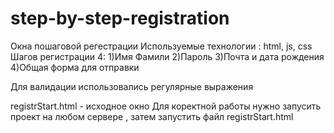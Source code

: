 # step-by-step-registration

Окна пошаговой регестрации 
Используемые технологии : html, js, css
Шагов регистрации 4:
1)Имя Фамили
2)Пароль
3)Почта и дата рождения 
4)Общая форма для отправки

Для валидации использовались регулярные выражения

registrStart.html - исходное окно
Для коректной работы нужно запусить проект на любом сервере , затем запустить файл registrStart.html
